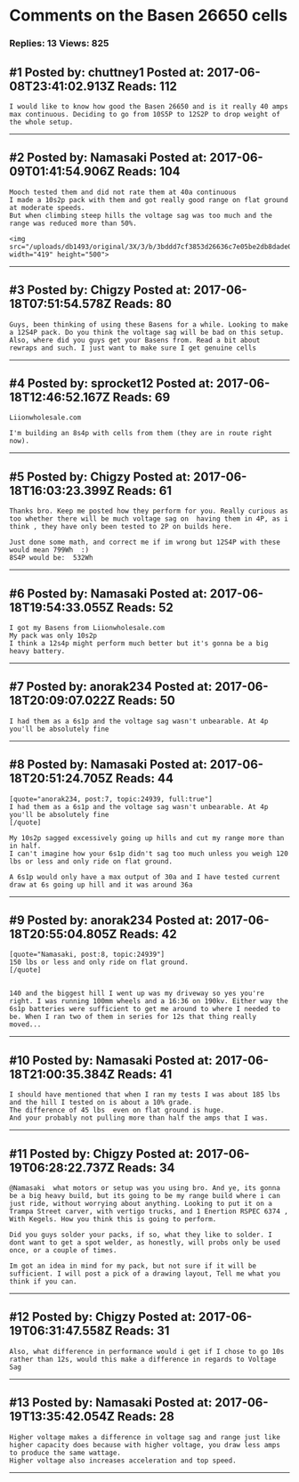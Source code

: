 # Comments on the Basen 26650 cells

### Replies: 13 Views: 825

## \#1 Posted by: chuttney1 Posted at: 2017-06-08T23:41:02.913Z Reads: 112

```
I would like to know how good the Basen 26650 and is it really 40 amps max continuous. Deciding to go from 10S5P to 12S2P to drop weight of the whole setup.
```

---
## \#2 Posted by: Namasaki Posted at: 2017-06-09T01:41:54.906Z Reads: 104

```
Mooch tested them and did not rate them at 40a continuous
I made a 10s2p pack with them and got really good range on flat ground at moderate speeds.
But when climbing steep hills the voltage sag was too much and the range was reduced more than 50%.

<img src="/uploads/db1493/original/3X/3/b/3bddd7cf3853d26636c7e05be2db8dade0e69b41.JPG" width="419" height="500">
```

---
## \#3 Posted by: Chigzy Posted at: 2017-06-18T07:51:54.578Z Reads: 80

```
Guys, been thinking of using these Basens for a while. Looking to make a 12S4P pack. Do you think the voltage sag will be bad on this setup. Also, where did you guys get your Basens from. Read a bit about rewraps and such. I just want to make sure I get genuine cells
```

---
## \#4 Posted by: sprocket12 Posted at: 2017-06-18T12:46:52.167Z Reads: 69

```
Liionwholesale.com

I'm building an 8s4p with cells from them (they are in route right now).
```

---
## \#5 Posted by: Chigzy Posted at: 2017-06-18T16:03:23.399Z Reads: 61

```
Thanks bro. Keep me posted how they perform for you. Really curious as too whether there will be much voltage sag on  having them in 4P, as i think , they have only been tested to 2P on builds here. 

Just done some math, and correct me if im wrong but 12S4P with these would mean 799Wh  :)
8S4P would be:  532Wh
```

---
## \#6 Posted by: Namasaki Posted at: 2017-06-18T19:54:33.055Z Reads: 52

```
I got my Basens from Liionwholesale.com
My pack was only 10s2p
I think a 12s4p might perform much better but it's gonna be a big heavy battery.
```

---
## \#7 Posted by: anorak234 Posted at: 2017-06-18T20:09:07.022Z Reads: 50

```
I had them as a 6s1p and the voltage sag wasn't unbearable. At 4p you'll be absolutely fine
```

---
## \#8 Posted by: Namasaki Posted at: 2017-06-18T20:51:24.705Z Reads: 44

```
[quote="anorak234, post:7, topic:24939, full:true"]
I had them as a 6s1p and the voltage sag wasn't unbearable. At 4p you'll be absolutely fine
[/quote]

My 10s2p sagged excessively going up hills and cut my range more than in half.
I can't imagine how your 6s1p didn't sag too much unless you weigh 120 lbs or less and only ride on flat ground.

A 6s1p would only have a max output of 30a and I have tested current draw at 6s going up hill and it was around 36a
```

---
## \#9 Posted by: anorak234 Posted at: 2017-06-18T20:55:04.805Z Reads: 42

```
[quote="Namasaki, post:8, topic:24939"]
150 lbs or less and only ride on flat ground.
[/quote]


140 and the biggest hill I went up was my driveway so yes you're right. I was running 100mm wheels and a 16:36 on 190kv. Either way the 6s1p batteries were sufficient to get me around to where I needed to be. When I ran two of them in series for 12s that thing really moved...
```

---
## \#10 Posted by: Namasaki Posted at: 2017-06-18T21:00:35.384Z Reads: 41

```
I should have mentioned that when I ran my tests I was about 185 lbs and the hill I tested on is about a 10% grade.
The difference of 45 lbs  even on flat ground is huge.
And your probably not pulling more than half the amps that I was.
```

---
## \#11 Posted by: Chigzy Posted at: 2017-06-19T06:28:22.737Z Reads: 34

```
@Namasaki  what motors or setup was you using bro. And ye, its gonna be a big heavy build, but its going to be my range build where i can just ride, without worrying about anything. Looking to put it on a Trampa Street carver, with vertigo trucks, and 1 Enertion RSPEC 6374 , With Kegels. How you think this is going to perform.

Did you guys solder your packs, if so, what they like to solder. I dont want to get a spot welder, as honestly, will probs only be used once, or a couple of times.

Im got an idea in mind for my pack, but not sure if it will be sufficient. I will post a pick of a drawing layout, Tell me what you think if you can.
```

---
## \#12 Posted by: Chigzy Posted at: 2017-06-19T06:31:47.558Z Reads: 31

```
Also, what difference in performance would i get if I chose to go 10s rather than 12s, would this make a difference in regards to Voltage Sag
```

---
## \#13 Posted by: Namasaki Posted at: 2017-06-19T13:35:42.054Z Reads: 28

```
Higher voltage makes a difference in voltage sag and range just like higher capacity does because with higher voltage, you draw less amps to produce the same wattage. 
Higher voltage also increases acceleration and top speed.
```

---
